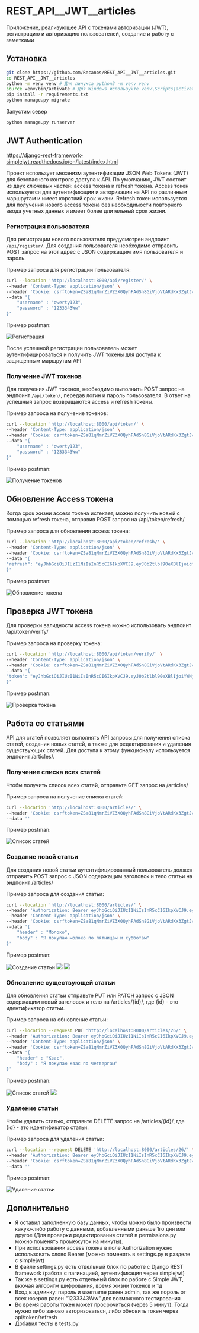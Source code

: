 # REST_API__JWT__articles
Приложение, реализующее API с токенами авторизации (JWT), регистрацию и авторизацию пользователей, создание и работу с заметками

## Установка

```bash
git clone https://github.com/Recanos/REST_API__JWT__articles.git
cd REST_API__JWT__articles
python -m venv venv # Для линукса python3 -m venv venv
source venv/bin/activate # Для Windows используйте venv\Scripts\activate
pip install -r requirements.txt
python manage.py migrate
```
Запустим север

```bash
python manage.py runserver
```

## JWT Authentication

https://django-rest-framework-simplejwt.readthedocs.io/en/latest/index.html

Проект использует механизм аутентификации JSON Web Tokens (JWT) для безопасного контроля доступа к API. По умолчанию, JWT состоит из двух ключевых частей: access токена и refresh токена. Access токен используется для аутентификации и авторизации на API по различным маршрутам и имеет короткий срок жизни. Refresh токен используется для получения нового access токена без необходимости повторного ввода учетных данных и имеет более длительный срок жизни. 

### Регистрация пользователя

Для регистрации нового пользователя предусмотрен эндпоинт `/api/register/`. Для создания пользователя необходимо отправить POST запрос на этот адрес с JSON содержащим имя пользователя и пароль.

Пример запроса для регистрации пользователя:

```bash
curl --location 'http://localhost:8000/api/register/' \
--header 'Content-Type: application/json' \
--header 'Cookie: csrftoken=ZSa81qNmrZiVZ3X0QyhFAdSn8GiVjoVtARdKx3ZgtJvxxHmWjqJxR1U7gMUOOCTR' \
--data '{
    "username" : "qwerty123",
    "password" : "1233343Ww"
}'
```
Пример postman:

![Регистрация](images/register.png)

После успешной регистрации пользователь может аутентифицироваться и получить JWT токены для доступа к защищенным маршрутам API

### Получение JWT токенов

Для получения JWT токенов, необходимо выполнить POST запрос на эндпоинт `/api/token/`, передав логин и пароль пользователя. В ответ на успешный запрос возвращаются access и refresh токены.

Пример запроса на получение токенов:

```bash
curl --location 'http://localhost:8000/api/token/' \
--header 'Content-Type: application/json' \
--header 'Cookie: csrftoken=ZSa81qNmrZiVZ3X0QyhFAdSn8GiVjoVtARdKx3ZgtJvxxHmWjqJxR1U7gMUOOCTR' \
--data '{
    "username" : "qwerty123",
    "password" : "1233343Ww"
}'
```
Пример postman:

![Получение токенов](images/token.png)

## Обновление Access токена

Когда срок жизни access токена истекает, можно получить новый с помощью refresh токена, отправив POST запрос на /api/token/refresh/

Пример запроса для обновления access токена:

```bash
curl --location 'http://localhost:8000/api/token/refresh/' \
--header 'Content-Type: application/json' \
--header 'Cookie: csrftoken=ZSa81qNmrZiVZ3X0QyhFAdSn8GiVjoVtARdKx3ZgtJvxxHmWjqJxR1U7gMUOOCTR' \
--data '{
"refresh": "eyJhbGciOiJIUzI1NiIsInR5cCI6IkpXVCJ9.eyJ0b2tlbl90eXBlIjoicmVmcmVzaCIsImV4cCI6MTcxNDM5NTQwOSwiaWF0IjoxNzE0MzA5MDA5LCJqdGkiOiI2NGY5OTg0ZjMxZjg0NDhhOGJlY2RmZTE1NGU0MjYxZiIsInVzZXJfaWQiOjEzfQ.evvXfOXvINEv6guaGgMJWJWkbK20uT6g-S8tko45xoA"
}'
```
Пример postman:

![Обновление токена](images/refresh.png)

## Проверка JWT токена

Для проверки валидности access токена можно использовать эндпоинт /api/token/verify/

Пример запроса на проверку токена:

```bash
curl --location 'http://localhost:8000/api/token/verify/' \
--header 'Content-Type: application/json' \
--header 'Cookie: csrftoken=ZSa81qNmrZiVZ3X0QyhFAdSn8GiVjoVtARdKx3ZgtJvxxHmWjqJxR1U7gMUOOCTR' \
--data '{
"token": "eyJhbGciOiJIUzI1NiIsInR5cCI6IkpXVCJ9.eyJ0b2tlbl90eXBlIjoiYWNjZXNzIiwiZXhwIjoxNzE0MzA5Mzg3LCJpYXQiOjE3MTQzMDkwMDksImp0aSI6IjllYjQ4OGE3YmMyZDQ1MGE4MzdjOTYyYTExYWQwOTg1IiwidXNlcl9pZCI6MTN9.EvxxzXrZ2nyaxWk3vQLMZQOwIIHxIC63And9xnA5xew"
}'
```
Пример postman:

![Проверка токена](images/verify.png)

## Работа со статьями
API для статей позволяет выполнять API запросы для получения списка статей, создания новых статей, а также для редактирования и удаления существующих статей. Для доступа к этому функционалу используется эндпоинт /articles/.

### Получение списка всех статей

Чтобы получить список всех статей, отправьте GET запрос на /articles/

Пример запроса на получение списка статей:

```bash
curl --location 'http://localhost:8000/articles/' \
--header 'Cookie: csrftoken=ZSa81qNmrZiVZ3X0QyhFAdSn8GiVjoVtARdKx3ZgtJvxxHmWjqJxR1U7gMUOOCTR' \
--data ''
```
Пример postman:

![Список статей](images/get.png)

### Создание новой статьи

Для создания новой статьи аутентифицированный пользователь должен отправить POST запрос с JSON содержащим заголовок и тело статьи на эндпоинт /articles/

Пример запроса для создания статьи:

```bash
curl --location 'http://localhost:8000/articles/' \
--header 'Authorization: Bearer eyJhbGciOiJIUzI1NiIsInR5cCI6IkpXVCJ9.eyJ0b2tlbl90eXBlIjoiYWNjZXNzIiwiZXhwIjoxNzE0MzA5NzU4LCJpYXQiOjE3MTQzMDk0NTgsImp0aSI6IjBhMjAzZDczMWVjZjRlNDA5ZTNmYzRhMWQ2ZGExNmI4IiwidXNlcl9pZCI6MTN9.80Q-xVsoOl6xbmMieSjRPl8Paj83VVu9DGn1VPUxdlA' \
--header 'Content-Type: application/json' \
--header 'Cookie: csrftoken=ZSa81qNmrZiVZ3X0QyhFAdSn8GiVjoVtARdKx3ZgtJvxxHmWjqJxR1U7gMUOOCTR' \
--data '{
    "header" : "Молоко",
    "body" : "Я покупаю молоко по пятницам и субботам"
}'
```

Пример postman:

![Создание статьи](images/post_url.png)
![](images/post_header.png)
![](images/post_body.png)

### Обновление существующей статьи

Для обновления статьи отправьте PUT или PATCH запрос с JSON содержащим новый заголовок и тело на /articles/{id}/, где {id} - это идентификатор статьи.

Пример запроса на обновление статьи:

```bash
curl --location --request PUT 'http://localhost:8000/articles/26/' \
--header 'Authorization: Bearer eyJhbGciOiJIUzI1NiIsInR5cCI6IkpXVCJ9.eyJ0b2tlbl90eXBlIjoiYWNjZXNzIiwiZXhwIjoxNzE0MzA5NzU4LCJpYXQiOjE3MTQzMDk0NTgsImp0aSI6IjBhMjAzZDczMWVjZjRlNDA5ZTNmYzRhMWQ2ZGExNmI4IiwidXNlcl9pZCI6MTN9.80Q-xVsoOl6xbmMieSjRPl8Paj83VVu9DGn1VPUxdlA' \
--header 'Content-Type: application/json' \
--header 'Cookie: csrftoken=ZSa81qNmrZiVZ3X0QyhFAdSn8GiVjoVtARdKx3ZgtJvxxHmWjqJxR1U7gMUOOCTR' \
--data '{
    "header" : "Квас",
    "body" : "Я покупаю квас по четвергам"
}'
```

Пример postman:

![Список статей](images/put_body_url.png)
![](images/post_header.png)
### Удаление статьи

Чтобы удалить статью, отправьте DELETE запрос на /articles/{id}/, где {id} - это идентификатор статьи.

Пример запроса для удаления статьи:

```bash
curl --location --request DELETE 'http://localhost:8000/articles/26/' \
--header 'Authorization: Bearer eyJhbGciOiJIUzI1NiIsInR5cCI6IkpXVCJ9.eyJ0b2tlbl90eXBlIjoiYWNjZXNzIiwiZXhwIjoxNzE0MzA5NzU4LCJpYXQiOjE3MTQzMDk0NTgsImp0aSI6IjBhMjAzZDczMWVjZjRlNDA5ZTNmYzRhMWQ2ZGExNmI4IiwidXNlcl9pZCI6MTN9.80Q-xVsoOl6xbmMieSjRPl8Paj83VVu9DGn1VPUxdlA' \
--header 'Cookie: csrftoken=ZSa81qNmrZiVZ3X0QyhFAdSn8GiVjoVtARdKx3ZgtJvxxHmWjqJxR1U7gMUOOCTR' \
--data ''
```

Пример postman:

![Удаление статьи](images/delete.png)
## Дополнительно

- Я оставил заполненную базу данных, чтобы можно было произвести какую-либо работу с данными, добавленными раньше 1го дня или другое (Для проверки редактирования статей в permissions.py можно поменять промежуток на минуты).
- При использовании access токена в поле Authorization нужно использовать слово Bearer (можно поменять в settings.py в разделе с simplejwt)
- В файле settings.py есть отдельный блок по работе с Django REST framework (работа с пагинацией, аутентификация через simplejwt)
- Так же в settings.py есть отдельный блок по работе с Simple JWT, вкючая алгоритм шифрования, время жизни токенов и тд
- Вход в админку: пароль и username равен admin, так же пороль от всех юзеров равен "1233343Ww" для возможного тестирования
- Во время работы токен может просрочиться (через 5 минут). Тогда нужно либо заново авторизоваться, либо обновить токен через api/token/refresh
- Добавил тесты в tests.py

